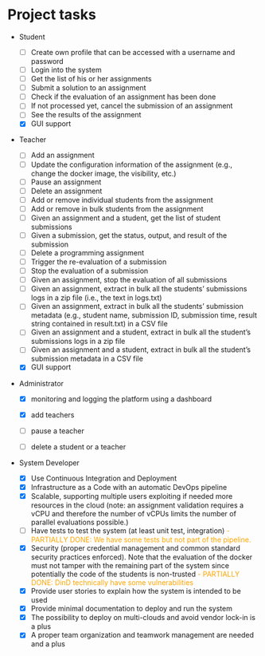 Project tasks
===

* Student

  - [ ] Create own profile that can be accessed with a username and password
  - [ ] Login into the system
  - [ ] Get the list of his or her assignments
  - [ ] Submit a solution to an assignment
  - [ ] Check if the evaluation of an assignment has been done
  - [ ] If not processed yet, cancel the submission of an assignment
  - [ ] See the results of the assignment
  - [x] GUI support

* Teacher

  - [ ] Add an assignment
  - [ ] Update the configuration information of the assignment (e.g., change the docker image, the visibility, etc.)
  - [ ] Pause an assignment
  - [ ] Delete an assignment
  - [ ] Add or remove individual students from the assignment
  - [ ] Add or remove in bulk students from the assignment
  - [ ] Given an assignment and a student, get the list of student submissions
  - [ ] Given a submission, get the status, output, and result of the submission
  - [ ] Delete a programming assignment
  - [ ] Trigger the re-evaluation of a submission
  - [ ] Stop the evaluation of a submission
  - [ ] Given an assignment, stop the evaluation of all submissions
  - [ ] Given an assignment, extract in bulk all the students’ submissions logs in a zip file (i.e., the text in logs.txt)
  - [ ] Given an assignment, extract in bulk all the students’ submission metadata (e.g., student name, submission ID, submission time, result string contained in result.txt) in a CSV file
  - [ ] Given an assignment and a student, extract in bulk all the student’s submissions logs in a zip file
  - [ ] Given an assignment and a student, extract in bulk all the student’s submission metadata in a CSV file
  - [x] GUI support

* Administrator

  - [x] monitoring and logging the platform using a dashboard
  - [x] add teachers
  - [ ] pause a teacher
  - [ ] delete a student or a teacher
  

* System Developer

  - [x] Use Continuous Integration and Deployment
  - [x] Infrastructure as a Code with an automatic DevOps pipeline
  - [x] Scalable, supporting multiple users exploiting if needed more resources in the cloud (note: an assignment validation requires a vCPU and therefore the number of vCPUs limits the number of parallel evaluations possible.)
  - [ ] Have tests to test the system (at least unit test, integration) <span style="color:orange">- PARTIALLY DONE: We have some tests but not part of the pipeline.</span>
  - [x] Security (proper credential management and common standard security practices enforced). Note that the evaluation of the docker must not tamper with the remaining part of the system since potentially the code of the students is non-trusted <span style="color:orange">- PARTIALLY DONE: DinD technically have some vulnerabilities</span>
  - [x] Provide user stories to explain how the system is intended to be used
  - [x] Provide minimal documentation to deploy and run the system
  - [x] The possibility to deploy on multi-clouds and avoid vendor lock-in is a plus
  - [x] A proper team organization and teamwork management are needed and a plus
